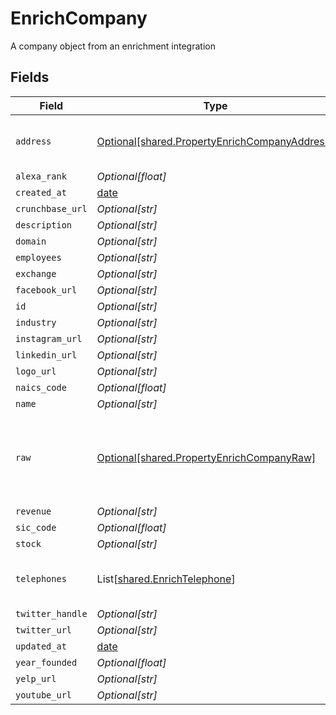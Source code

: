# EnrichCompany

A company object from an enrichment integration


## Fields

| Field                                                                                                | Type                                                                                                 | Required                                                                                             | Description                                                                                          |
| ---------------------------------------------------------------------------------------------------- | ---------------------------------------------------------------------------------------------------- | ---------------------------------------------------------------------------------------------------- | ---------------------------------------------------------------------------------------------------- |
| `address`                                                                                            | [Optional[shared.PropertyEnrichCompanyAddress]](../../models/shared/propertyenrichcompanyaddress.md) | :heavy_minus_sign:                                                                                   | The address of the company                                                                           |
| `alexa_rank`                                                                                         | *Optional[float]*                                                                                    | :heavy_minus_sign:                                                                                   | N/A                                                                                                  |
| `created_at`                                                                                         | [date](https://docs.python.org/3/library/datetime.html#date-objects)                                 | :heavy_minus_sign:                                                                                   | N/A                                                                                                  |
| `crunchbase_url`                                                                                     | *Optional[str]*                                                                                      | :heavy_minus_sign:                                                                                   | N/A                                                                                                  |
| `description`                                                                                        | *Optional[str]*                                                                                      | :heavy_minus_sign:                                                                                   | N/A                                                                                                  |
| `domain`                                                                                             | *Optional[str]*                                                                                      | :heavy_minus_sign:                                                                                   | N/A                                                                                                  |
| `employees`                                                                                          | *Optional[str]*                                                                                      | :heavy_minus_sign:                                                                                   | N/A                                                                                                  |
| `exchange`                                                                                           | *Optional[str]*                                                                                      | :heavy_minus_sign:                                                                                   | N/A                                                                                                  |
| `facebook_url`                                                                                       | *Optional[str]*                                                                                      | :heavy_minus_sign:                                                                                   | N/A                                                                                                  |
| `id`                                                                                                 | *Optional[str]*                                                                                      | :heavy_minus_sign:                                                                                   | N/A                                                                                                  |
| `industry`                                                                                           | *Optional[str]*                                                                                      | :heavy_minus_sign:                                                                                   | N/A                                                                                                  |
| `instagram_url`                                                                                      | *Optional[str]*                                                                                      | :heavy_minus_sign:                                                                                   | N/A                                                                                                  |
| `linkedin_url`                                                                                       | *Optional[str]*                                                                                      | :heavy_minus_sign:                                                                                   | N/A                                                                                                  |
| `logo_url`                                                                                           | *Optional[str]*                                                                                      | :heavy_minus_sign:                                                                                   | N/A                                                                                                  |
| `naics_code`                                                                                         | *Optional[float]*                                                                                    | :heavy_minus_sign:                                                                                   | N/A                                                                                                  |
| `name`                                                                                               | *Optional[str]*                                                                                      | :heavy_minus_sign:                                                                                   | N/A                                                                                                  |
| `raw`                                                                                                | [Optional[shared.PropertyEnrichCompanyRaw]](../../models/shared/propertyenrichcompanyraw.md)         | :heavy_minus_sign:                                                                                   | The raw data returned by the integration for this company                                            |
| `revenue`                                                                                            | *Optional[str]*                                                                                      | :heavy_minus_sign:                                                                                   | N/A                                                                                                  |
| `sic_code`                                                                                           | *Optional[float]*                                                                                    | :heavy_minus_sign:                                                                                   | N/A                                                                                                  |
| `stock`                                                                                              | *Optional[str]*                                                                                      | :heavy_minus_sign:                                                                                   | N/A                                                                                                  |
| `telephones`                                                                                         | List[[shared.EnrichTelephone](../../models/shared/enrichtelephone.md)]                               | :heavy_minus_sign:                                                                                   | An array of telephones for this company                                                              |
| `twitter_handle`                                                                                     | *Optional[str]*                                                                                      | :heavy_minus_sign:                                                                                   | N/A                                                                                                  |
| `twitter_url`                                                                                        | *Optional[str]*                                                                                      | :heavy_minus_sign:                                                                                   | N/A                                                                                                  |
| `updated_at`                                                                                         | [date](https://docs.python.org/3/library/datetime.html#date-objects)                                 | :heavy_minus_sign:                                                                                   | N/A                                                                                                  |
| `year_founded`                                                                                       | *Optional[float]*                                                                                    | :heavy_minus_sign:                                                                                   | N/A                                                                                                  |
| `yelp_url`                                                                                           | *Optional[str]*                                                                                      | :heavy_minus_sign:                                                                                   | N/A                                                                                                  |
| `youtube_url`                                                                                        | *Optional[str]*                                                                                      | :heavy_minus_sign:                                                                                   | N/A                                                                                                  |